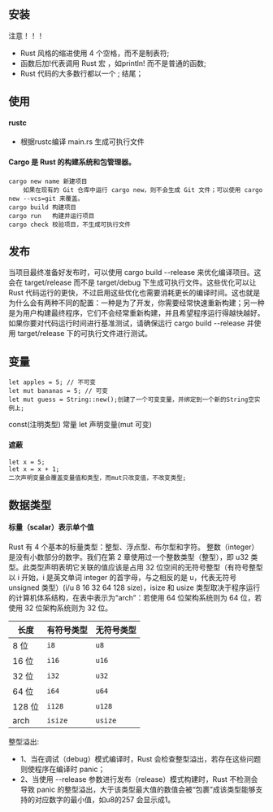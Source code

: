 ## 安装

注意！！！
-	Rust 风格的缩进使用 4 个空格，而不是制表符;
-	函数后加!代表调用 Rust 宏 ，如println! 而不是普通的函数;
-	Rust 代码的大多数行都以一个 ; 结尾；



## 使用

#### rustc
-	根据rustc编译 main.rs 生成可执行文件 

#### Cargo 是 Rust 的构建系统和包管理器。
    cargo new name 新建项目
		如果在现有的 Git 仓库中运行 cargo new，则不会生成 Git 文件；可以使用 cargo new --vcs=git 来覆盖。
	cargo build 构建项目
	cargo run   构建并运行项目
	cargo check 校验项目，不生成可执行文件

## 发布
当项目最终准备好发布时，可以使用 cargo build --release 来优化编译项目。这会在 target/release 而不是 target/debug 下生成可执行文件。这些优化可以让 Rust 代码运行的更快，不过启用这些优化也需要消耗更长的编译时间。这也就是为什么会有两种不同的配置：一种是为了开发，你需要经常快速重新构建；另一种是为用户构建最终程序，它们不会经常重新构建，并且希望程序运行得越快越好。如果你要对代码运行时间进行基准测试，请确保运行 cargo build --release 并使用 target/release 下的可执行文件进行测试。




## 变量
	let apples = 5; // 不可变
	let mut bananas = 5; // 可变
	let mut guess = String::new();创建了一个可变变量，并绑定到一个新的String空实例上;

const(注明类型) 常量
let 声明变量(mut 可变)

#### 遮蔽
	let x = 5;
	let x = x + 1;
	二次声明变量会覆盖变量值和类型，而mut只改变值，不改变类型;


## 数据类型

#### 标量（scalar）表示单个值
Rust 有 4 个基本的标量类型：整型、浮点型、布尔型和字符。
    整数（integer）是没有小数部分的数字。我们在第 2 章使用过一个整数类型（整型），即 u32 类型。此类型声明表明它关联的值应该是占用 32 位空间的无符号整型（有符号整型以 i 开始，i 是英文单词 integer 的首字母，与之相反的是 u，代表无符号 unsigned 类型）(i/u 8 16 32 64 128 size)，isize 和 usize 类型取决于程序运行的计算机体系结构，在表中表示为“arch”：若使用 64 位架构系统则为 64 位，若使用 32 位架构系统则为 32 位。

| 长度   | 有符号类型 | 无符号类型 |
| ------ | ---------- | ---------- |
| 8 位   | `i8`       | `u8`       |
| 16 位  | `i16`      | `u16`      |
| 32 位  | `i32`      | `u32`      |
| 64 位  | `i64`      | `u64`      |
| 128 位 | `i128`     | `u128`     |
| arch   | `isize`    | `usize`    |

整型溢出:
- 1、当在调试（debug）模式编译时，Rust 会检查整型溢出，若存在这些问题则使程序在编译时 panic； 
- 2、当使用 --release 参数进行发布（release）模式构建时，Rust 不检测会导致 panic 的整型溢出，大于该类型最大值的数值会被“包裹”成该类型能够支持的对应数字的最小值，如u8的257 会显示成1。